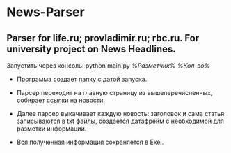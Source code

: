 # News-Parser
## Parser for life.ru; provladimir.ru; rbc.ru. For university project on News Headlines.

Запустить через консоль: python main.py _%Разметчик%_ _%Кол-во%_

- Программа создает папку с датой запуска.

+ Парсер переходит на главную страницу из вышеперечисленных, собирает ссылки на новости.

- Далее парсер выкачивает каждую новость: заголовок и сама статья записываются в txt файлы, создается датафрейм с необходимой для разметки информации.

+ Вся полученная информация сохраняется в Exel. 
